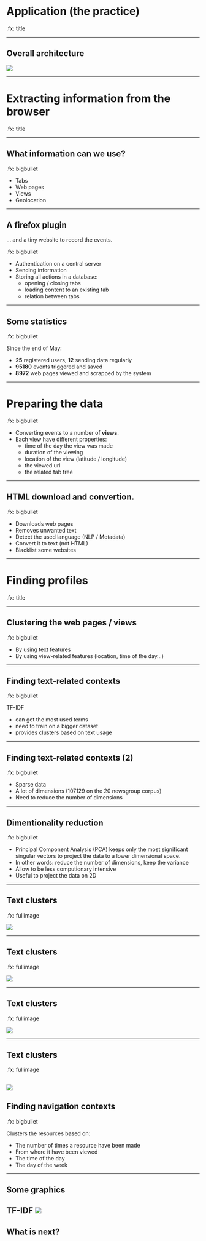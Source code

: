 # Application (the practice)

.fx: title

---

## Overall architecture

![](images/architecture.png)

---

# Extracting information from the browser

.fx: title

---

## What information can we use?

.fx: bigbullet

* Tabs
* Web pages
* Views
* Geolocation

---

## A firefox plugin

… and a tiny website to record the events.

.fx: bigbullet

* Authentication on a central server
* Sending information
* Storing all actions in a database:
    * opening / closing tabs
    * loading content to an existing tab
    * relation between tabs

---

## Some statistics

.fx: bigbullet

Since the end of May:

* **25** registered users, **12** sending data regularly
* **95180** events triggered and saved
* **8972** web pages viewed and scrapped by the system

---

# Preparing the data

.fx: bigbullet

* Converting events to a number of **views**.
* Each view have different properties:
    * time of the day the view was made
    * duration of the viewing
    * location of the view (latitude / longitude)
    * the viewed url
    * the related tab tree

---
## HTML download and convertion.

.fx: bigbullet

* Downloads web pages
* Removes unwanted text
* Detect the used language (NLP / Metadata)
* Convert it to text (not HTML)
* Blacklist some websites

---

# Finding profiles

.fx: title

---

## Clustering the web pages / views

.fx: bigbullet

* By using text features
* By using view-related features (location, time of the day…)

---

## Finding text-related contexts

.fx: bigbullet

TF-IDF

* can get the most used terms
* need to train on a bigger dataset
* provides clusters based on text usage

---

## Finding text-related contexts (2)

.fx: bigbullet

* Sparse data
* A lot of dimensions (107129 on the 20 newsgroup corpus)
* Need to reduce the number of dimensions

---

## Dimentionality reduction

.fx: bigbullet

* Principal Component Analysis (PCA) keeps only the most significant singular vectors
  to project the data to a lower dimensional space.
* In other words: reduce the number of dimensions, keep the variance
* Allow to be less computionary intensive
* Useful to project the data on 2D

---

## Text clusters

.fx: fullimage

![](images/kmeans_tfidf.png)

---

## Text clusters

.fx: fullimage

![](images/meanshift_tfidf.png)

---

## Text clusters

.fx: fullimage

![](images/kmeans_tfidf_pie.png)

---

## Text clusters

.fx: fullimage

![](images/meanshift_tfidf_pie.png)
---

## Finding navigation contexts

.fx: bigbullet

Clusters the resources based on:

* The number of times a resource have been made
* From where it have been viewed
* The time of the day
* The day of the week

---

## Some graphics

TF-IDF
![](images/architecture.png)
---

## What is next?
